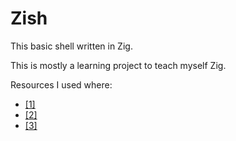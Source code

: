 # Zish

This basic shell written in Zig.

This is mostly a learning project to teach myself Zig.

Resources I used where:

- [[1]](https://www.cs.purdue.edu/homes/grr/SystemsProgrammingBook/Book/Chapter5-WritingYourOwnShell.pdf)
- [[2]](https://brennan.io/2015/01/16/write-a-shell-in-c/)
- [[3]](https://ratfactor.com/zig/forking-is-cool)

